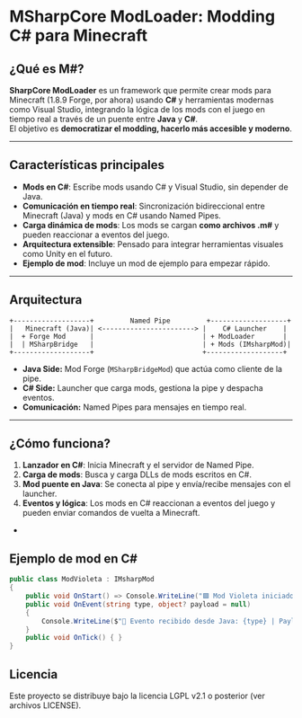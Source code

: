 # MSharpCore ModLoader: Modding C# para Minecraft


## ¿Qué es M#?

**SharpCore ModLoader** es un framework que permite crear mods para Minecraft (1.8.9 Forge, por ahora) usando **C#** y herramientas modernas como Visual Studio, integrando la lógica de los mods con el juego en tiempo real a través de un puente entre **Java** y **C#**.  
El objetivo es **democratizar el modding, hacerlo más accesible y moderno**.

---

## Características principales

- **Mods en C#**: Escribe mods usando C# y Visual Studio, sin depender de Java.
- **Comunicación en tiempo real**: Sincronización bidireccional entre Minecraft (Java) y mods en C# usando Named Pipes.
- **Carga dinámica de mods**: Los mods se cargan **como archivos .m#** y pueden reaccionar a eventos del juego.
- **Arquitectura extensible**: Pensado para integrar herramientas visuales como Unity en el futuro.
- **Ejemplo de mod**: Incluye un mod de ejemplo para empezar rápido.

---

## Arquitectura

```
+-------------------+         Named Pipe         +-------------------+
|   Minecraft (Java)| <-----------------------> |    C# Launcher    |
|  + Forge Mod      |                           | + ModLoader       |
|  | MSharpBridge   |                           | + Mods (IMsharpMod)|
+-------------------+                           +-------------------+
```

- **Java Side:** Mod Forge (`MSharpBridgeMod`) que actúa como cliente de la pipe.
- **C# Side:** Launcher que carga mods, gestiona la pipe y despacha eventos.
- **Comunicación:** Named Pipes para mensajes en tiempo real.

---

## ¿Cómo funciona?

1. **Lanzador en C#**: Inicia Minecraft y el servidor de Named Pipe.
2. **Carga de mods**: Busca y carga DLLs de mods escritos en C#.
3. **Mod puente en Java**: Se conecta al pipe y envía/recibe mensajes con el launcher.
4. **Eventos y lógica**: Los mods en C# reaccionan a eventos del juego y pueden enviar comandos de vuelta a Minecraft.



-

## Ejemplo de mod en C#

```csharp
public class ModVioleta : IMsharpMod
{
    public void OnStart() => Console.WriteLine("🟪 Mod Violeta iniciado.");
    public void OnEvent(string type, object? payload = null)
    {
        Console.WriteLine($"📨 Evento recibido desde Java: {type} | Payload: {payload}");
    }
    public void OnTick() { }
}
```

## Licencia

Este proyecto se distribuye bajo la licencia LGPL v2.1 o posterior (ver archivos LICENSE).

